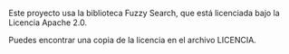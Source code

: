 
Este proyecto usa la biblioteca Fuzzy Search, que está licenciada bajo la Licencia Apache 2.0.

Puedes encontrar una copia de la licencia en el archivo LICENCIA.